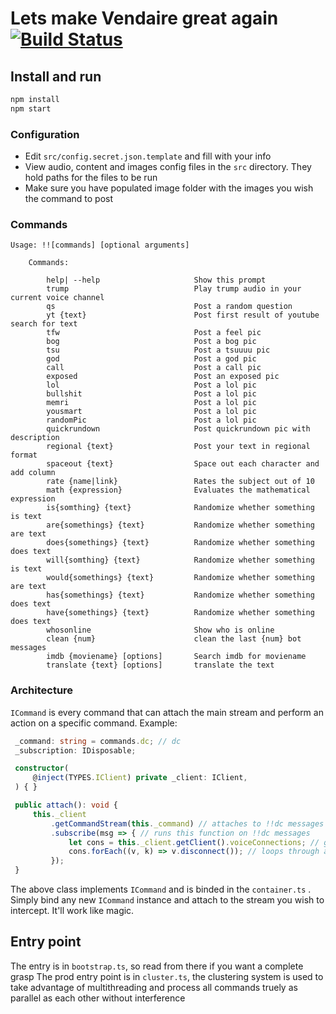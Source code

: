 # Lets make Vendaire great again [![Build Status](https://travis-ci.org/arijoon/vendaire-discord-bot.svg?branch=dev)](https://travis-ci.org/arijoon/vendaire-discord-bot)

## Install and run

```js
npm install
npm start
```

### Configuration

- Edit `src/config.secret.json.template` and fill with your info
- View audio, content and images config files in the `src` directory. They hold paths for the files to be run
- Make sure you have populated image folder with the images you wish the command to post

### Commands

```
Usage: !![commands] [optional arguments]

    Commands:

        help| --help                     Show this prompt
        trump                            Play trump audio in your current voice channel
        qs                               Post a random question
        yt {text}                        Post first result of youtube search for text
        tfw                              Post a feel pic
        bog                              Post a bog pic
        tsu                              Post a tsuuuu pic
        god                              Post a god pic
        call                             Post a call pic
        exposed                          Post an exposed pic
        lol                              Post a lol pic 
        bullshit                         Post a lol pic 
        memri                            Post a lol pic 
        yousmart                         Post a lol pic 
        randomPic                        Post a lol pic 
        quickrundown                     Post quickrundown pic with description
        regional {text}                  Post your text in regional format
        spaceout {text}                  Space out each character and add column
        rate {name|link}                 Rates the subject out of 10
        math {expression}                Evaluates the mathematical expression
        is{somthing} {text}              Randomize whether something is text
        are{somethings} {text}           Randomize whether something are text
        does{somethings} {text}          Randomize whether something does text
        will{somthing} {text}            Randomize whether something is text
        would{somethings} {text}         Randomize whether something are text
        has{somethings} {text}           Randomize whether something does text
        have{somethings} {text}          Randomize whether something does text
        whosonline                       Show who is online
        clean {num}                      clean the last {num} bot messages
        imdb {moviename} [options]       Search imdb for moviename
        translate {text} [options]       translate the text
```



### Architecture

`ICommand` is every command that can attach the main stream and perform an action on a specific command. Example: 

```ts
 _command: string = commands.dc; // dc
 _subscription: IDisposable;

 constructor(
     @inject(TYPES.IClient) private _client: IClient,
 ) { }

 public attach(): void {
     this._client
         .getCommandStream(this._command) // attaches to !!dc messages
         .subscribe(msg => { // runs this function on !!dc messages
             let cons = this._client.getClient().voiceConnections; // gets all voice connections
             cons.forEach((v, k) => v.disconnect()); // loops through and executes dc
         });
 }
```



The above class implements `ICommand` and is binded in the `container.ts` . Simply bind any new `ICommand` instance and attach to the stream you wish to intercept. It'll work like magic. 

## Entry point

The entry is in `bootstrap.ts`, so read from there if you want a complete grasp
The prod entry point is in `cluster.ts`, the clustering system is used to take advantage of multithreading and process all commands truely as parallel as each other without interference